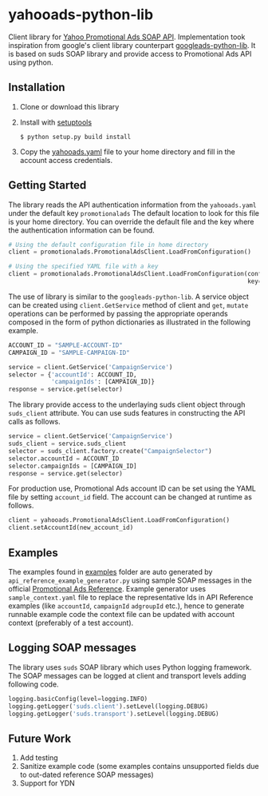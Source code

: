 # yahooads-python-lib
Client library for [Yahoo Promotional Ads SOAP API](https://github.com/yahoojp-marketing/sponsored-search-api-documents/tree/master/docs/en/api_reference). Implementation took inspiration from google's client library
counterpart [googleads-python-lib](https://github.com/googleads/googleads-python-lib). It is based on suds SOAP library
and provide access to Promotional Ads API using python.

## Installation

1. Clone or download this library

2. Install with [setuptools](https://pypi.python.org/pypi/setuptools)

   `$ python setup.py build install`

3. Copy the [yahooads.yaml](https://github.com/becomejapan/yahooads-python-lib/blob/master/yahooads.yaml)
   file to your home directory and fill in the account access credentials.

## Getting Started

The library reads the API authentication information from the `yahooads.yaml` under the default key `promotionalads`
The default location to look for this file is your home directory. You can override the default file and the key
where the authentication information can be found.

```python
# Using the default configuration file in home directory
client = promotionalads.PromotionalAdsClient.LoadFromConfiguration()

# Using the specified YAML file with a key
client = promotionalads.PromotionalAdsClient.LoadFromConfiguration(config_file='my_folder/config.yaml',
                                                                   key='promotionalads')
```

The use of library is similar to the `googleads-python-lib`. A service object can be created using `client.GetService`
method of client and `get`, `mutate` operations can be performed by passing the appropriate operands composed in the form
of python dictionaries as illustrated in the following example.

```python
ACCOUNT_ID = "SAMPLE-ACCOUNT-ID"
CAMPAIGN_ID = "SAMPLE-CAMPAIGN-ID"

service = client.GetService('CampaignService')
selector = {'accountId': ACCOUNT_ID,
            'campaignIds': [CAMPAIGN_ID]}
response = service.get(selector)
```

The library provide access to the underlaying suds client object through `suds_client` attribute. You can use suds
features in constructing the API calls as follows.

```python
service = client.GetService('CampaignService')
suds_client = service.suds_client
selector = suds_client.factory.create("CampaignSelector")
selector.accountId = ACCOUNT_ID
selector.campaignIds = [CAMPAIGN_ID]
response = service.get(selector)
```

For production use, Promotional Ads account ID can be set using the YAML file by setting `account_id` field. The
account can be changed at runtime as follows.

```python
client = yahooads.PromotionalAdsClient.LoadFromConfiguration()
client.setAccountId(new_account_id)
```


## Examples

The examples found in [examples](https://github.com/becomejapan/yahooads-python-lib/tree/master/examples) folder
are auto generated by `api_reference_example_generator.py` using sample SOAP messages in the official
[Promotional Ads Reference](https://github.com/yahoojp-marketing/sponsored-search-api-documents).
Example generator uses `sample_context.yaml` file to replace the representative Ids in API Reference examples
(like `accountId`, `campaignId` `adgroupId` etc.), hence to generate runnable example code
the context file can be updated with account context (preferably of a test account).

## Logging SOAP messages

The library uses `suds` SOAP library which uses Python logging framework. The SOAP messages can be logged at client
and transport levels adding following code.
```python
logging.basicConfig(level=logging.INFO)
logging.getLogger('suds.client').setLevel(logging.DEBUG)
logging.getLogger('suds.transport').setLevel(logging.DEBUG)
```


## Future Work

1. Add testing
2. Sanitize example code (some examples contains unsupported fields due to out-dated reference SOAP messages)
3. Support for YDN

